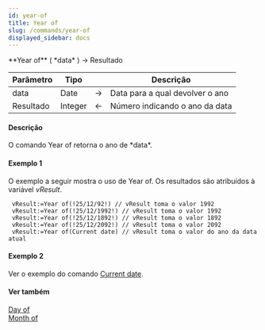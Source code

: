 ```yaml
---
id: year-of
title: Year of
slug: /commands/year-of
displayed_sidebar: docs
---
```


<!--REF #_command_.Year of.Syntax-->**Year of** ( *data* ) -> Resultado<!-- END REF-->
<!--REF #_command_.Year of.Params-->
| Parâmetro | Tipo |  | Descrição |
| --- | --- | --- | --- |
| data | Date | &srarr; | Data para a qual devolver o ano |
| Resultado | Integer | &larr; | Número indicando o ano da data |

<!-- END REF-->

#### Descrição 

<!--REF #_command_.Year of.Summary-->O comando Year of retorna o ano de *data*.<!-- END REF-->

#### Exemplo 1 

O exemplo a seguir mostra o uso de Year of. Os resultados são atribuídos à variável *vResult*. 

```4d
 vResult:=Year of(!25/12/92!) // vResult toma o valor 1992
 vResult:=Year of(!25/12/1992!) // vResult toma o valor 1992
 vResult:=Year of(!25/12/1892!) // vResult toma o valor 1892
 vResult:=Year of(!25/12/2092!) // vResult toma o valor 2092
 vResult:=Year of(Current date) // vResult toma o valor do ano da data atual
```

#### Exemplo 2 

Ver o exemplo do comando [Current date](current-date.md "Current date"). 

#### Ver também 

[Day of](day-of.md)  
[Month of](month-of.md)  